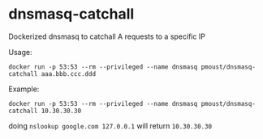 dnsmasq-catchall
==============

Dockerized dnsmasq to catchall A requests to a specific IP

Usage:

`docker run -p 53:53 --rm --privileged --name dnsmasq pmoust/dnsmasq-catchall aaa.bbb.ccc.ddd`

Example:

`docker run -p 53:53 --rm --privileged --name dnsmasq pmoust/dnsmasq-catchall 10.30.30.30`

doing `nslookup google.com 127.0.0.1` will return `10.30.30.30`
